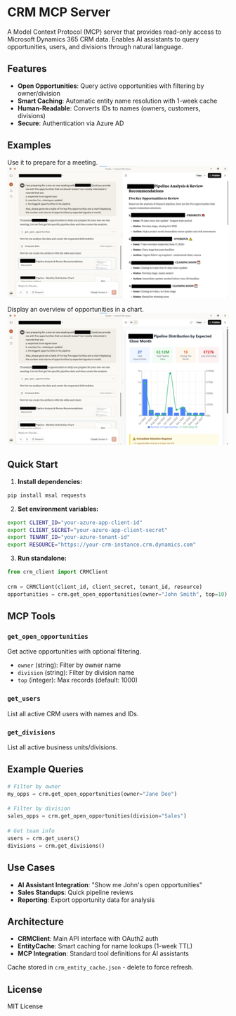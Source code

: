 # CRM MCP Server

A Model Context Protocol (MCP) server that provides read-only access to Microsoft Dynamics 365 CRM data. Enables AI assistants to query opportunities, users, and divisions through natural language.

## Features

- **Open Opportunities**: Query active opportunities with filtering by owner/division
- **Smart Caching**: Automatic entity name resolution with 1-week cache
- **Human-Readable**: Converts IDs to names (owners, customers, divisions)
- **Secure**: Authentication via Azure AD

## Examples

Use it to prepare for a meeting.
![image](crm_mcp_20250624_screen1_ano.png)

Display an overview of opportunities in a chart.
![image](crm_mcp_20250624_screen2_ano.png)


## Quick Start

1. **Install dependencies:**
```bash
pip install msal requests
```

2. **Set environment variables:**
```bash
export CLIENT_ID="your-azure-app-client-id"
export CLIENT_SECRET="your-azure-app-client-secret"
export TENANT_ID="your-azure-tenant-id"
export RESOURCE="https://your-crm-instance.crm.dynamics.com"
```

3. **Run standalone:**
```python
from crm_client import CRMClient

crm = CRMClient(client_id, client_secret, tenant_id, resource)
opportunities = crm.get_open_opportunities(owner="John Smith", top=10)
```

## MCP Tools

### `get_open_opportunities`
Get active opportunities with optional filtering.
- `owner` (string): Filter by owner name
- `division` (string): Filter by division name  
- `top` (integer): Max records (default: 1000)

### `get_users`
List all active CRM users with names and IDs.

### `get_divisions` 
List all active business units/divisions.

## Example Queries

```python
# Filter by owner
my_opps = crm.get_open_opportunities(owner="Jane Doe")

# Filter by division
sales_opps = crm.get_open_opportunities(division="Sales")

# Get team info
users = crm.get_users()
divisions = crm.get_divisions()
```

## Use Cases

- **AI Assistant Integration**: "Show me John's open opportunities"
- **Sales Standups**: Quick pipeline reviews
- **Reporting**: Export opportunity data for analysis

## Architecture

- **CRMClient**: Main API interface with OAuth2 auth
- **EntityCache**: Smart caching for name lookups (1-week TTL)
- **MCP Integration**: Standard tool definitions for AI assistants

Cache stored in `crm_entity_cache.json` - delete to force refresh.

## License

MIT License
